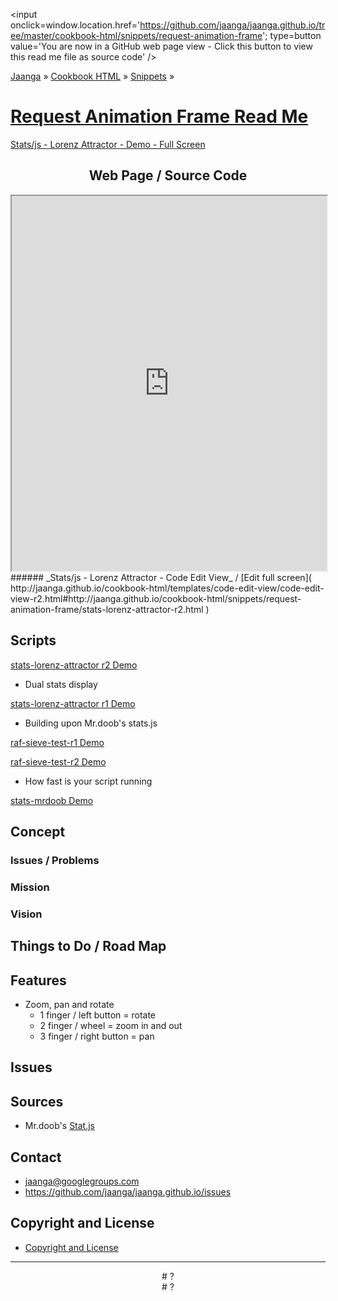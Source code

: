 ﻿<span style=display:none; >[You are now in a GitHub source code view - click this link to view this read me file as a web page]( http://jaanga.github.io/cookbook-html/snippets/request-animation-frame/ "View file as a web page." ) </span>
<input onclick=window.location.href='https://github.com/jaanga/jaanga.github.io/tree/master/cookbook-html/snippets/request-animation-frame'; type=button  value='You are now in a GitHub web page view - Click this button to view this read me file as source code' />

[Jaanga]( http://jaanga.github.io ) » [Cookbook HTML]( http://jaanga.github.io/cookbook-html/  ) » [Snippets]( http://jaanga.github.io/cookbook-html/snippets/  ) »

[Request Animation Frame Read Me]( index.html )
===

[Stats/js - Lorenz Attractor - Demo - Full Screen]( http://jaanga.github.io/cookbook-html/snippets/request-animation-frame/stats-lorenz-attractor-r2.html )

## <center>Web Page / Source Code</center>

<iframe class=ifr src=http://jaanga.github.io/cookbook-html/templates/code-edit-view/code-edit-view-r2.html#http://jaanga.github.io/cookbook-html/snippets/request-animation-frame/stats-lorenz-attractor-r2.html width=100% height=600px ></iframe>  
###### _Stats/js - Lorenz Attractor - Code Edit View_ /  [Edit full screen]( http://jaanga.github.io/cookbook-html/templates/code-edit-view/code-edit-view-r2.html#http://jaanga.github.io/cookbook-html/snippets/request-animation-frame/stats-lorenz-attractor-r2.html )

## Scripts

[stats-lorenz-attractor r2 Demo]( http://jaanga.github.io/cookbook-html/snippets/request-animation-frame/stats-lorenz-attractor-r2.html )

* Dual stats display

[stats-lorenz-attractor r1 Demo]( http://jaanga.github.io/cookbook-html/snippets/request-animation-frame/stats-lorenz-attractor-r1.html )

* Building upon Mr.doob's stats.js


[raf-sieve-test-r1 Demo]( http://jaanga.github.io/cookbook-html/snippets/request-animation-frame/raf-sieve-test-r1.html )

[raf-sieve-test-r2 Demo]( http://jaanga.github.io/cookbook-html/snippets/request-animation-frame/raf-sieve-test-r2.html )

* How fast is your script running

[stats-mrdoob Demo]( http://jaanga.github.io/cookbook-html/snippets/request-animation-frame/stats-mrdoob.html )



## Concept

### Issues / Problems
<!--

The general format is an adaptation of the ideas developed in Alexander's _et al_ [A Pattern Language]( https://books.google.com/books?id=hwAHmktpk5IC&pg=PR10#v=onepage&q&f=false ) - as sammarized on page 10.

Each pattern describes a problem which occurs over and over again in our environment, and then describes the core of the solution to that problem, in such a way that you can use this solution a million times over, without ever doing it the same way twice.

patterns are descriptions of common problems and proposal for the solutions that can be used repeatedly every time the problem is encountered and producing an different outcome.

-->


### Mission
<!-- a statement of a rationale, applicable now as well as in the future -->


### Vision
<!--  a descriptive picture of a desired future state -->


## Things to Do / Road Map


## Features

* Zoom, pan and rotate
	* 1 finger / left button =  rotate
	* 2 finger / wheel = zoom in and out
	* 3 finger / right button = pan

## Issues

 
## Sources

* Mr.doob's [Stat.js]( https://github.com/mrdoob/stats.js/ )



## Contact

* jaanga@googlegroups.com
* https://github.com/jaanga/jaanga.github.io/issues

## Copyright and License

* [Copyright and License]( http://jaanga.github.io/#http://jaanga.github.io/jaanga-copyright-and-mit-license.md ) 

***

<center title="dingbat" >
# <a href=javascript:window.scrollTo(0,0); style=text-decoration:none; > ? </a>
</center>

<center title="dingbat" >
# <span onclick=window.scrollTo(0,0); style=cursor:pointer; >?</span>
</center>


